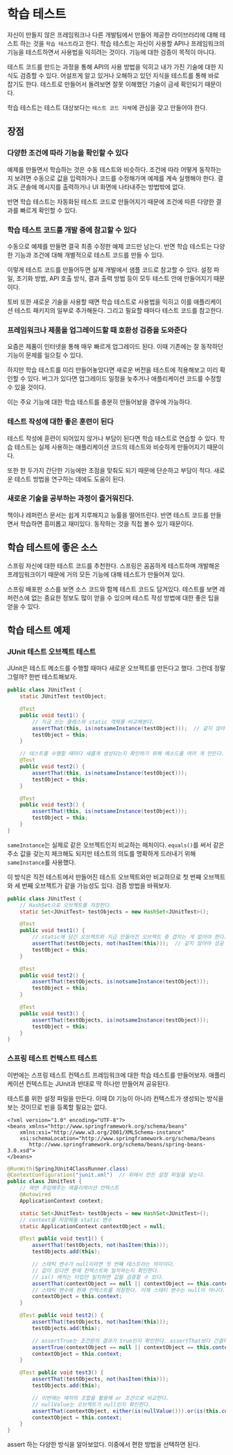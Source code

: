 # 학습 테스트

자신이 만들지 않은 프레임워크나 다른 개발팀에서 만들어 제공한 라이브러리에 대해 테스트 하는 것을 `학습 테스트`라고 한다. 학습 테스트는 자신이 사용할 API나 프레임워크의 기능을 테스트하면서 사용법을 익히려는 것이다. 기능에 대한 검증이 목적이 아니다.

테스트 코드를 만드는 과정을 통해 API의 사용 방법을 익히고 내가 가진 기술에 대한 지식도 검증할 수 있다. 어설프게 알고 있거나 오해하고 있던 지식을 테스트를 통해 바로 잡기도 한다. 테스트로 만들어서 돌려보면 잘못 이해했던 기술이 금세 확인되기 때문이다.

학습 테스트는 테스트 대상보다는 `테스트 코드 자체`에 관심을 갖고 만들어야 한다.

## 장점

### 다양한 조건에 따라 기능을 확인할 수 있다

예제를 만들면서 학습하는 것은 수동 테스트와 비슷하다. 조건에 따라 어떻게 동작하는지 보려면 수동으로 값을 입력하거나 코드를 수정해가며 예제를 계속 실행해야 한다. 결과도 콘솔에 메시지를 출력하거나 UI 화면에 나타내주는 방법밖에 없다.

반면 학습 테스트는 자동화된 테스트 코드로 만들어지기 때문에 조건에 따른 다양한 결과를 빠르게 확인할 수 있다.

### 학습 테스트 코드를 개발 중에 참고할 수 있다

수동으로 예제를 만들면 결국 최종 수정한 예제 코드만 남는다. 반면 학습 테스트는 다양한 기능과 조건에 대해 개별적으로 테스트 코드를 만들 수 있다.

이렇게 테스트 코드를 만들어두면 실제 개발에서 샘플 코드로 참고할 수 있다. 설정 파일, 초기화 방법, API 호출 방식, 결과 출력 방법 등이 모두 테스트 안에 만들어지기 때문이다.

토비 또한 새로운 기술을 사용할 때면 학습 테스트로 사용법을 익히고 이를 애플리케이션 테스트 패키지의 일부로 추가해둔다. 그리고 필요할 때마다 테스트 코드를 참고한다.

### 프레임워크나 제품을 업그레이드할 때 호환성 검증을 도와준다

요즘은 제품이 인터넷을 통해 매우 빠르게 업그레이드 된다. 이때 기존에는 잘 동작하던 기능이 문제를 일으킬 수 있다.

하지만 학습 테스트를 미리 만들어놓았다면 새로운 버전을 테스트에 적용해보고 미리 확인할 수 있다. 버그가 있다면 업그레이드 일정을 늦추거나 애플리케이션 코드를 수정할 수 있을 것이다.

이는 주요 기능에 대한 학습 테스트를 충분히 만들어놨을 경우에 가능하다.

### 테스트 작성에 대한 좋은 훈련이 된다

테스트 작성에 훈련이 되어있지 않거나 부담이 된다면 학습 테스트로 연습할 수 있다. 학습 테스트는 실제 사용하는 애플리케이션 코드의 테스트와 비슷하게 만들어지기 때문이다.

또한 한 두가지 간단한 기능에만 초점을 맞춰도 되기 때문에 단순하고 부담이 적다. 새로운 테스트 방법을 연구하는 데에도 도움이 된다.

### 새로운 기술을 공부하는 과정이 즐거워진다.

책이나 레퍼런스 문서는 쉽게 지루해지고 능률을 떨어뜨린다. 반면 테스트 코드를 만들면서 학습하면 흥미롭고 재미있다. 동작하는 것을 직접 볼수 있기 때문이다.

## 학습 테스트에 좋은 소스

스프링 자신에 대한 테스트 코드를 추천한다. 스프링은 꼼꼼하게 테스트하며 개발해온 프레임워크이기 때문에 거의 모든 기능에 대해 테스트가 만들어져 있다.

스프링 배포판 소스를 보면 소스 코드와 함께 테스트 코드도 담겨있다. 테스트를 보면 레퍼런스에 없는 중요한 정보도 많이 얻을 수 있으며 테스트 작성 방법에 대한 좋은 팁을 얻을 수 있다.

## 학습 테스트 예제

### JUnit 테스트 오브젝트 테스트

JUnit은 테스트 메소드를 수행할 때마다 새로운 오브젝트를 만든다고 했다. 그런데 정말 그럴까? 한번 테스트해보자.

```java
public class JUnitTest {
    static JUnitTest testObject;

    @Test
    public void test1() {
        // 지금 쓰는 클래스와 static 객체를 비교해본다.
        assertThat(this, is(notsameInstance(testObject)));  // 같지 않아야 성공
        testObject = this;
    }

    // 테스트를 수행할 때마다 새롭게 생성되는지 확인하기 위해 메소드를 여러 개 만든다.
    @Test
    public void test2() {
        assertThat(this, is(notsameInstance(testObject)));
        testObject = this;
    }

    @Test
    public void test3() {
        assertThat(this, is(notsameInstance(testObject)));
        testObject = this;
    }
}
```

`sameInstance`는 실제로 같은 오브젝트인지 비교하는 매처이다. `equals()`를 써서 같은 주소 값을 갖는지 체크해도 되지만 테스트의 의도를 명확하게 드러내기 위해 `sameInstance`를 사용했다.

이 방식은 직전 테스트에서 만들어진 테스트 오브젝트와만 비교하므로 첫 번째 오브젝트와 세 번째 오브젝트가 같을 가능성도 있다. 검증 방법을 바꿔보자.

```java
public class JUnitTest {
    // HashSet으로 오브젝트를 저장한다.
    static Set<JUnitTest> testObjects = new HashSet<JUnitTest>();

    @Test
    public void test1() {
        // static에 담긴 오브젝트와 지금 만들어진 오브젝트 중 겹치는 게 없어야 한다.
        assertThat(testObjects, not(hasItem(this)));  // 같지 않아야 성공
        testObject = this;
    }

    @Test
    public void test2() {
        assertThat(testObjects, is(notsameInstance(testObject)));
        testObject = this;
    }

    @Test
    public void test3() {
        assertThat(testObjects, is(notsameInstance(testObject)));
        testObject = this;
    }
}
```

### 스프링 테스트 컨텍스트 테스트

이번에는 스프링 테스트 컨텍스트 프레임워크에 대한 학습 테스트를 만들어보자. 애플리케이션 컨텍스트는 JUnit과 반대로 딱 하나만 만들어져 공유된다.

테스트를 위한 설정 파일을 만든다. 이때 DI 기능이 아니라 컨텍스트가 생성되는 방식을 보는 것이므로 빈을 등록할 필요는 없다.

```markup
<?xml version="1.0" encoding="UTF-8"?>
<beans xmlns="http://www.springframework.org/schema/beans"
    xmlns:xsi="http://www.w3.org/2001/XMLSchema-instance"
    xsi:schemaLocation="http://www.springframework.org/schema/beans 
       http://www.springframework.org/schema/beans/spring-beans-3.0.xsd">
</beans>
```

```java
@RunWith(SpringJUnit4ClassRunner.class)
@ContextConfiguration("junit.xml")  // 위에서 만든 설정 파일을 넣는다.
public class JUnitTest {
    // 매번 주입해주는 애플리케이션 컨텍스트
    @Autowired 
    ApplicationContext context;

    static Set<JUnitTest> testObjects = new HashSet<JUnitTest>();
    // context를 저장해둘 static 변수
    static ApplicationContext contextObject = null;

    @Test public void test1() {
        assertThat(testObjects, not(hasItem(this)));
        testObjects.add(this);

        // 스태틱 변수가 null이라면 첫 번째 테스트라는 의미이다. 
        // 값이 있다면 현재 컨텍스트와 일치하는지 확인한다.
        // is() 매처는 타입만 일치하면 값을 검증할 수 있다.
        assertThat(contextObject == null || contextObject == this.context, is(true));
        // 스태틱 변수에 현재 컨텍스트를 저장한다. 이제 스태티 변수는 null이 아니다.
        contextObject = this.context;
    }

    @Test public void test2() {
        assertThat(testObjects, not(hasItem(this)));
        testObjects.add(this);

        // assertTrue는 조건문의 결과가 true인지 확인한다. assertThat보다 간결하다.
        assertTrue(contextObject == null || contextObject == this.context);
        contextObject = this.context;
    }

    @Test public void test3() {
        assertThat(testObjects, not(hasItem(this)));
        testObjects.add(this);

        // 이번에는 매처의 조합을 활용해 or 조건으로 비교한다.
        // nullValue는 오브젝트가 null인지 확인한다.
        assertThat(contextObject, either(is(nullValue())).or(is(this.contextObject)));
        contextObject = this.context;
    }
}
```

assert 하는 다양한 방식을 알아보았다. 이중에서 편한 방법을 선택하면 된다.

